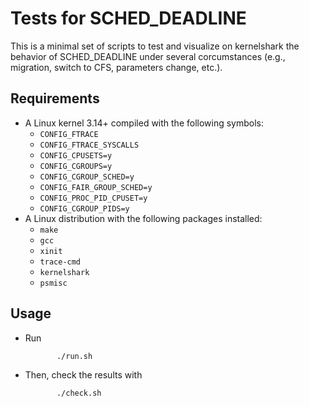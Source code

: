 Tests for SCHED_DEADLINE
========================

This is a minimal set of scripts to test and visualize on kernelshark the
behavior of SCHED_DEADLINE under several corcumstances (e.g., migration, switch
to CFS, parameters change, etc.).

Requirements
------------

 - A Linux kernel 3.14+ compiled with the following symbols:
   - ```CONFIG_FTRACE```
   - ```CONFIG_FTRACE_SYSCALLS```
   - ```CONFIG_CPUSETS=y```
   - ```CONFIG_CGROUPS=y```
   - ```CONFIG_CGROUP_SCHED=y```
   - ```CONFIG_FAIR_GROUP_SCHED=y```
   - ```CONFIG_PROC_PID_CPUSET=y```
   - ```CONFIG_CGROUP_PIDS=y```
 - A Linux distribution with the following packages installed:
   - ```make```
   - ```gcc```
   - ```xinit```
   - ```trace-cmd```
   - ```kernelshark```
   - ```psmisc```

Usage
-----

 - Run

              ./run.sh

 - Then, check the results with

              ./check.sh


